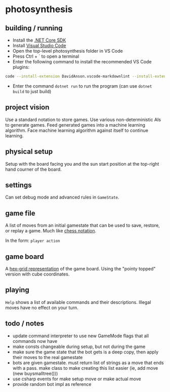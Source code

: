 # photosynthesis

## building / running

- Install the [.NET Core SDK](https://www.microsoft.com/net/learn/get-started/windows)
- Install [Visual Studio Code](https://code.visualstudio.com/)
- Open the top-level photosynthesis folder in VS Code
- Press Ctrl + \` to open a terminal
- Enter the following command to install the recommended VS Code plugins:

```bash
code --install-extension DavidAnson.vscode-markdownlint --install-extension jchannon.csharpextensions --install-extension josephwoodward.vscodeilviewer --install-extension k--kato.docomment --install-extension ms-vscode.csharp --install-extension PKief.material-icon-theme --install-extension reflectiondm.classynaming
```

- Enter the command `dotnet run` to run the program (can use `dotnet build` to just build)

## project vision

Use a standard notation to store games. Use various non-deterministic AIs to generate games. Feed generated games into a machine learning algorithm. Face machine learning algorithm against itself to continue learning.

## physical setup

Setup with the board facing you and the sun start position at the top-right hand courner of the board.

## settings

Can set debug mode and advanced rules in `GameState`.

## game file

A list of moves from an initial gamestate that can be used to save, restore, or replay a game. Much like [chess notation](https://en.wikipedia.org/wiki/Chess_notation).

In the form:
`player action`

## game board

A [hex-grid representation](https://www.redblobgames.com/grids/hexagons/) of the game board. Using the "pointy topped" version with cube coordinates.

## playing

`Help` shows a list of available commands and their descriptions.
Illegal moves have no effect on your turn.

## todo / notes

- update command interpreter to use new GameMode flags that all commands now have
- make consts changeable during setup, but not during the game
- make sure the game state that the bot gets is a deep copy, then apply their moves to the real gamestate
- bots are given gamestate. must return list of strings as a move that ends with a pass. make class to make creating this list easier (ie, add move (new buysmalltree()))
- use csharp events for make setup move or make actual move
- provide random bot impl as reference
